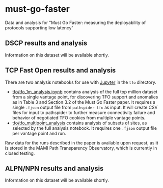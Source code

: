 # must-go-faster
Data and analysis for "Must Go Faster: measuring the deployability of protocols supporting low latency"

## DSCP results and analysis

Information on this dataset will be available shortly.

## TCP Fast Open results and analysis

There are two analysis notebooks for use with [Jupyter](https://jupyter.org) in the `tfo` directory. 

- [tfo/tfo_1m_analysis.ipynb](tfo/tfo_1m_analysis.ipynb) contains analysis of the full top million dataset from a single vantage point, for discovering TFO support and anomalies as in Table 3 and Section 3.2 of the Must Go Faster paper. It requires a single `.fjson` output file from `pathspider tfo` as input. It will create CSV files for input to pathspider to further measure connectivity failure and behavior of negotiated TFO cookies from multiple vantage points.
- [tfo/tfo_multipoint_analysis](tfo/tfo_multipoint_analysis.ipynb) contains analysis of subsets of sites, as selected by the full analysis notebook. It requires one `.fjson` output file per vantage point and run.

Raw data for the runs described in the paper is available upon request, as it
is stored in the MAMI Path Transparency Observatory, which is currently in
closed testing.

## ALPN/NPN results and analysis

Information on this dataset will be available shortly.
